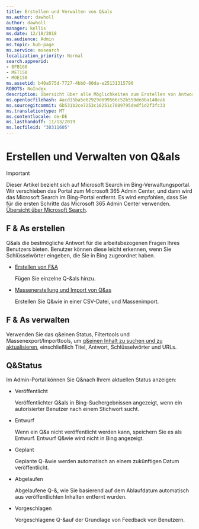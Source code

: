 ```yaml
---
title: Erstellen und Verwalten von Q&als
ms.author: dawholl
author: dawholl
manager: kellis
ms.date: 12/18/2018
ms.audience: Admin
ms.topic: hub-page
ms.service: mssearch
localization_priority: Normal
search.appverid:
- BFB160
- MET150
- MOE150
ms.assetid: b40a575d-7727-4bb0-80da-e25131315790
ROBOTS: NoIndex
description: Übersicht über alle Möglichkeiten zum Erstellen von Antworten auf häufig gestellte Fragen im Microsoft Search-Verwaltungsportal
ms.openlocfilehash: 4acd15ba5e62929d699566c52b559de8ba148eab
ms.sourcegitcommit: 6b531b2ce7253c16251c7089795dedf1d2f3fc33
ms.translationtype: MT
ms.contentlocale: de-DE
ms.lasthandoff: 11/13/2019
ms.locfileid: "38311605"
---
```

# <a name="create-and-manage-qas"></a>Erstellen und Verwalten von Q&als

> [!IMPORTANT]
> Dieser Artikel bezieht sich auf Microsoft Search im Bing-Verwaltungsportal. Wir verschieben das Portal zum Microsoft 365 Admin Center, und dann wird das Microsoft Search im Bing-Portal entfernt. Es wird empfohlen, dass Sie für die ersten Schritte das Microsoft 365 Admin Center verwenden. [Übersicht über Microsoft Search](overview-microsoft-search.md).
    
## <a name="create-qas"></a>F & As erstellen

Q&als die bestmögliche Antwort für die arbeitsbezogenen Fragen Ihres Benutzers bieten. Benutzer können diese leicht erkennen, wenn Sie Schlüsselwörter eingeben, die Sie in Bing zugeordnet haben.
  
- [Erstellen von F&A](create-qas.md)
    
    Fügen Sie einzelne Q-&als hinzu.
    
- [Massenerstellung und Import von Q&as](bulk-create-qas.md)
    
    Erstellen Sie Q&wie in einer CSV-Datei, und Massenimport.
    
## <a name="manage-qas"></a>F & As verwalten

Verwenden Sie das q&einen Status, Filtertools und Massenexport/Importtools, um [q&einen Inhalt zu suchen und zu aktualisieren](manage-qas.md), einschließlich Titel, Antwort, Schlüsselwörter und URLs.
  
## <a name="qa-status"></a>Q&Status

Im Admin-Portal können Sie Q&nach Ihrem aktuellen Status anzeigen:
  
- Veröffentlicht
    
    Veröffentlichter Q&als in Bing-Suchergebnissen angezeigt, wenn ein autorisierter Benutzer nach einem Stichwort sucht.
    
- Entwurf
    
    Wenn ein Q&a nicht veröffentlicht werden kann, speichern Sie es als Entwurf. Entwurf Q&wie wird nicht in Bing angezeigt.
    
- Geplant
    
    Geplante Q-&wie werden automatisch an einem zukünftigen Datum veröffentlicht.
    
- Abgelaufen
    
    Abgelaufene Q-&, wie Sie basierend auf dem Ablaufdatum automatisch aus veröffentlichten Inhalten entfernt wurden.
    
- Vorgeschlagen
    
    Vorgeschlagene Q-&auf der Grundlage von Feedback von Benutzern.

  

